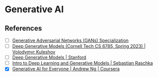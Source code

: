 # Generative AI

## References

- [ ] [Generative Adversarial Networks (GANs) Specialization](https://www.coursera.org/specializations/generative-adversarial-networks-gans)
- [ ] [Deep Generative Models (Cornell Tech CS 6785, Spring 2023) | Volodymyr Kuleshov](https://www.youtube.com/playlist?list=PL2UML_KCiC0UPzjW9BjO-IW6dqliu9O4B)
- [ ] [Deep Generative Models | Stanford](https://www.youtube.com/playlist?list=PLoROMvodv4rPOWA-omMM6STXaWW4FvJT8)
- [ ] [Intro to Deep Learning and Generative Models | Sebastian Raschka](https://www.youtube.com/playlist?list=PLTKMiZHVd_2KJtIXOW0zFhFfBaJJilH51)
- [x] [Generative AI for Everyone | Andrew Ng | Coursera](https://www.coursera.org/learn/generative-ai-for-everyone)
